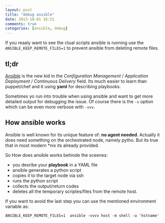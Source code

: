 ```yaml
---
layout: post
title: "debug ansible"
date: 2013-10-01 16:51
comments: true
categories: [ansible, debug]
---
```

If you reaaly want to see the ctual scripts ansible is running use the  `ANSIBLE_KEEP_REMOTE_FILES=1` to prevent ansible from deleting remote files.

<!-- more -->

## tl;dr

[Ansible](http://www.ansibleworks.com/) is the new kid in the *Configuration Management* / *Application Deployment* / *Continuous Delivery* field. Its much easier to learn than puppet/chef and it using **yaml** for describing playbooks.

Sometimes yo run into trouble when using ansible and want to get more detailed output for debugging the issue. Of course there is the `-v` option which can be even more verbose with `-vvv`.

## How ansible works

Ansible is well known for its unique feature of: **no agent needed**. Actually it does need something on the orchestrated node, namely pytho. But its true that in most modern *nix its already provided.

So How does ansible works behinde the sceenes: 

- you desribe your **playbook** in a YAML file
- ansible generates a python script
- copies it to the target node via ssh
- runs the python script
- collects the output/return codes
- deletes all the temporary scriptes/files from the remote host.

If you want to avoid the last step you can use the mentioned environment variable as:

```
ANSIBLE_KEEP_REMOTE_FILES=1  ansible -vvvv host -m shell -a 'hstname'
```

